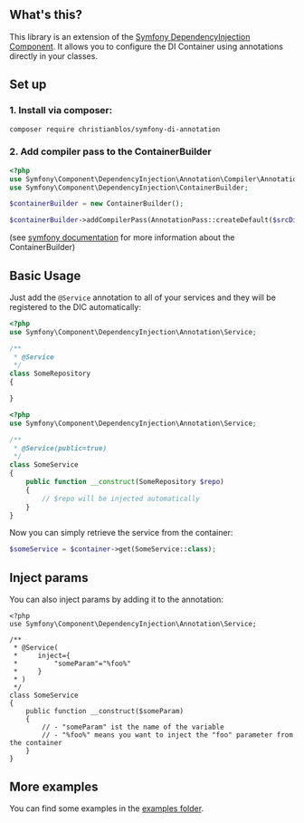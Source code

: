 ## What's this?

This library is an extension of the [Symfony DependencyInjection Component](https://github.com/symfony/dependency-injection).
It allows you to configure the DI Container using annotations directly in your classes.

## Set up

### 1. Install via composer:

`composer require christianblos/symfony-di-annotation`

### 2. Add compiler pass to the ContainerBuilder

```php
<?php
use Symfony\Component\DependencyInjection\Annotation\Compiler\AnnotationPass;
use Symfony\Component\DependencyInjection\ContainerBuilder;

$containerBuilder = new ContainerBuilder();

$containerBuilder->addCompilerPass(AnnotationPass::createDefault($srcDirs));
```

(see [symfony documentation](http://symfony.com/doc/current/components/dependency_injection.html) for more information about the ContainerBuilder)

## Basic Usage

Just add the `@Service` annotation to all of your services and they will be registered to the DIC automatically:

```php
<?php
use Symfony\Component\DependencyInjection\Annotation\Service;

/**
 * @Service
 */
class SomeRepository
{

}
```

```php
<?php
use Symfony\Component\DependencyInjection\Annotation\Service;

/**
 * @Service(public=true)
 */
class SomeService
{
    public function __construct(SomeRepository $repo)
    {
        // $repo will be injected automatically
    }
}
```

Now you can simply retrieve the service from the container:

```php
$someService = $container->get(SomeService::class);
```

## Inject params

You can also inject params by adding it to the annotation:

```
<?php
use Symfony\Component\DependencyInjection\Annotation\Service;

/**
 * @Service(
 *     inject={
 *         "someParam"="%foo%"
 *     }
 * )
 */
class SomeService
{
    public function __construct($someParam)
    {
        // - "someParam" ist the name of the variable
        // - "%foo%" means you want to inject the "foo" parameter from the container
    }
}
```

## More examples

You can find some examples in the [examples folder](https://github.com/christianblos/symfony-di-annotation/tree/master/examples).
